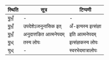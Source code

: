 | स्थिति | सूत्र | टिप्पणी |
| ----- | ------- | ------ |
| यु॒धँ॒ | - | - |
| यु॒धँ॒ | उपदेशेऽजनुनासिक इत् | अँ-इत्यस्य इत्संज्ञा |
| यु॒धँ॒ | अनुदात्तङित आत्मनेपदम् | इति आत्मनेपदम् |
| यु॒ध् | तस्य लोपः | इत्संज्ञकस्य लोपः |
| युध् | - | स्वरभेदमात्रालोपः |
